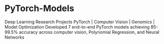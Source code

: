 # PyTorch-Models
Deep Learning Research Projects PyTorch | Computer Vision | Genomics | Model Optimization  Developed 7 end-to-end PyTorch models achieving 85-99.5% accuracy across computer vision, Polynomial Regression, and Neural Networks
